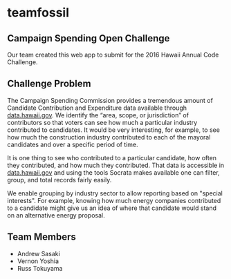 # teamfossil

## Campaign Spending Open Challenge

Our team created this web app to submit for the 2016 Hawaii Annual Code
Challenge.

## Challenge Problem

The Campaign Spending Commission provides a tremendous amount of Candidate
Contribution and Expenditure data available through
[data.hawaii.gov](https://data.hawaii.gov/).  We identify the “area, scope, or
jurisdiction” of contributors so that voters can see how much a particular
industry contributed to candidates.  It would be very interesting, for example,
to see how much the construction industry contributed to each of the mayoral
candidates and over a specific period of time.

It is one thing to see who contributed to a particular candidate, how often
they contributed, and how much they contributed.  That data is accessible in
[data.hawaii.gov](https://data.hawaii.gov/) and using the tools Socrata makes
available one can filter, group, and total records fairly easily.

We enable grouping by industry sector to allow reporting based on "special
interests".  For example, knowing how much energy companies contributed to a
candidate might give us an idea of where that candidate would stand on an
alternative energy proposal.

## Team Members

* Andrew Sasaki
* Vernon Yoshia
* Russ Tokuyama

